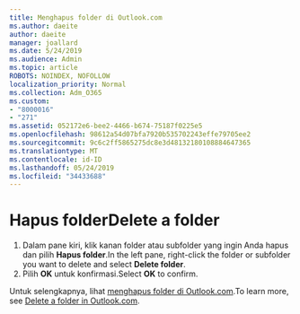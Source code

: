```yaml
---
title: Menghapus folder di Outlook.com
ms.author: daeite
author: daeite
manager: joallard
ms.date: 5/24/2019
ms.audience: Admin
ms.topic: article
ROBOTS: NOINDEX, NOFOLLOW
localization_priority: Normal
ms.collection: Adm_O365
ms.custom:
- "8000016"
- "271"
ms.assetid: 052172e6-bee2-4466-b674-75187f0225e5
ms.openlocfilehash: 98612a54d07bfa7920b535702243effe79705ee2
ms.sourcegitcommit: 9c6c2ff5865275dc8e3d48132180108884647365
ms.translationtype: MT
ms.contentlocale: id-ID
ms.lasthandoff: 05/24/2019
ms.locfileid: "34433688"
---
```

# <a name="delete-a-folder"></a><span data-ttu-id="60a73-102">Hapus folder</span><span class="sxs-lookup"><span data-stu-id="60a73-102">Delete a folder</span></span>

1. <span data-ttu-id="60a73-103">Dalam pane kiri, klik kanan folder atau subfolder yang ingin Anda hapus dan pilih **Hapus folder**.</span><span class="sxs-lookup"><span data-stu-id="60a73-103">In the left pane, right-click the folder or subfolder you want to delete and select **Delete folder**.</span></span>
2. <span data-ttu-id="60a73-104">Pilih **OK** untuk konfirmasi.</span><span class="sxs-lookup"><span data-stu-id="60a73-104">Select **OK** to confirm.</span></span>

<span data-ttu-id="60a73-105">Untuk selengkapnya, lihat [menghapus folder di Outlook.com](https://go.microsoft.com/fwlink/p/?linkid=873134).</span><span class="sxs-lookup"><span data-stu-id="60a73-105">To learn more, see [Delete a folder in Outlook.com](https://go.microsoft.com/fwlink/p/?linkid=873134).</span></span>